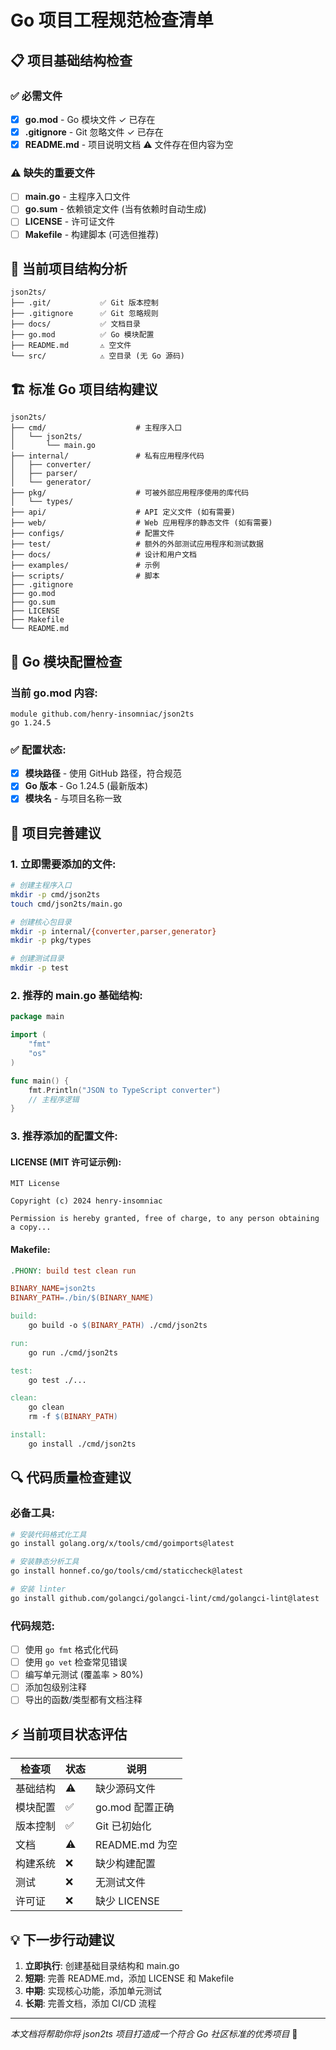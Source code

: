 # Go 项目工程规范检查清单

## 📋 项目基础结构检查

### ✅ 必需文件
- [x] **go.mod** - Go 模块文件 ✓ 已存在
- [x] **.gitignore** - Git 忽略文件 ✓ 已存在
- [x] **README.md** - 项目说明文档 ⚠️ 文件存在但内容为空

### ⚠️ 缺失的重要文件
- [ ] **main.go** - 主程序入口文件
- [ ] **go.sum** - 依赖锁定文件 (当有依赖时自动生成)
- [ ] **LICENSE** - 许可证文件
- [ ] **Makefile** - 构建脚本 (可选但推荐)

## 📁 当前项目结构分析

```
json2ts/
├── .git/           ✅ Git 版本控制
├── .gitignore      ✅ Git 忽略规则
├── docs/           ✅ 文档目录
├── go.mod          ✅ Go 模块配置
├── README.md       ⚠️ 空文件
└── src/            ⚠️ 空目录 (无 Go 源码)
```

## 🏗️ 标准 Go 项目结构建议

```
json2ts/
├── cmd/                    # 主程序入口
│   └── json2ts/
│       └── main.go
├── internal/               # 私有应用程序代码
│   ├── converter/
│   ├── parser/
│   └── generator/
├── pkg/                    # 可被外部应用程序使用的库代码
│   └── types/
├── api/                    # API 定义文件 (如有需要)
├── web/                    # Web 应用程序的静态文件 (如有需要)
├── configs/                # 配置文件
├── test/                   # 额外的外部测试应用程序和测试数据
├── docs/                   # 设计和用户文档
├── examples/               # 示例
├── scripts/                # 脚本
├── .gitignore             
├── go.mod                 
├── go.sum                 
├── LICENSE                
├── Makefile               
└── README.md              
```

## 📝 Go 模块配置检查

### 当前 go.mod 内容:
```
module github.com/henry-insomniac/json2ts
go 1.24.5
```

### ✅ 配置状态:
- [x] **模块路径** - 使用 GitHub 路径，符合规范
- [x] **Go 版本** - Go 1.24.5 (最新版本)
- [x] **模块名** - 与项目名称一致

## 🚀 项目完善建议

### 1. 立即需要添加的文件:
```bash
# 创建主程序入口
mkdir -p cmd/json2ts
touch cmd/json2ts/main.go

# 创建核心包目录
mkdir -p internal/{converter,parser,generator}
mkdir -p pkg/types

# 创建测试目录
mkdir -p test
```

### 2. 推荐的 main.go 基础结构:
```go
package main

import (
    "fmt"
    "os"
)

func main() {
    fmt.Println("JSON to TypeScript converter")
    // 主程序逻辑
}
```

### 3. 推荐添加的配置文件:

#### LICENSE (MIT 许可证示例):
```
MIT License

Copyright (c) 2024 henry-insomniac

Permission is hereby granted, free of charge, to any person obtaining a copy...
```

#### Makefile:
```makefile
.PHONY: build test clean run

BINARY_NAME=json2ts
BINARY_PATH=./bin/$(BINARY_NAME)

build:
	go build -o $(BINARY_PATH) ./cmd/json2ts

run:
	go run ./cmd/json2ts

test:
	go test ./...

clean:
	go clean
	rm -f $(BINARY_PATH)

install:
	go install ./cmd/json2ts
```

## 🔍 代码质量检查建议

### 必备工具:
```bash
# 安装代码格式化工具
go install golang.org/x/tools/cmd/goimports@latest

# 安装静态分析工具
go install honnef.co/go/tools/cmd/staticcheck@latest

# 安装 linter
go install github.com/golangci/golangci-lint/cmd/golangci-lint@latest
```

### 代码规范:
- [ ] 使用 `go fmt` 格式化代码
- [ ] 使用 `go vet` 检查常见错误
- [ ] 编写单元测试 (覆盖率 > 80%)
- [ ] 添加包级别注释
- [ ] 导出的函数/类型都有文档注释

## ⚡ 当前项目状态评估

| 检查项 | 状态 | 说明 |
|--------|------|------|
| 基础结构 | ⚠️ | 缺少源码文件 |
| 模块配置 | ✅ | go.mod 配置正确 |
| 版本控制 | ✅ | Git 已初始化 |
| 文档 | ⚠️ | README.md 为空 |
| 构建系统 | ❌ | 缺少构建配置 |
| 测试 | ❌ | 无测试文件 |
| 许可证 | ❌ | 缺少 LICENSE |

## 💡 下一步行动建议

1. **立即执行**: 创建基础目录结构和 main.go
2. **短期**: 完善 README.md，添加 LICENSE 和 Makefile
3. **中期**: 实现核心功能，添加单元测试
4. **长期**: 完善文档，添加 CI/CD 流程

---

*本文档将帮助你将 json2ts 项目打造成一个符合 Go 社区标准的优秀项目* 🚀